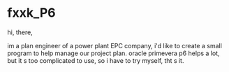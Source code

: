 # fxxk_P6

hi, there, 

im a plan engineer of a power plant EPC company, i'd like to create a small program to help manage our project plan.
oracle primevera p6 helps a lot, but it s too complicated to use,
so i have to try myself,
tht s it.
